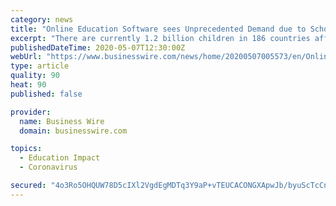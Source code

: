 ```yaml
---
category: news
title: "Online Education Software sees Unprecedented Demand due to School Closures in Light of COVID-19 - ResearchAndMarkets.com"
excerpt: "There are currently 1.2 billion children in 186 countries affected by school closures due to the COVID-19 pandemic. The demand for online education software has surged as a result. There has been significant demand for virtual tutoring,"
publishedDateTime: 2020-05-07T12:30:00Z
webUrl: "https://www.businesswire.com/news/home/20200507005573/en/Online-Education-Software-sees-Unprecedented-Demand-due"
type: article
quality: 90
heat: 90
published: false

provider:
  name: Business Wire
  domain: businesswire.com

topics:
  - Education Impact
  - Coronavirus

secured: "4o3Ro5OHQUW78D5cIXl2VgdEgMDTq3Y9aP+vTEUCACONGXApwJb/byuScTcCnu5P6SlZHn/v11pr3M/quAm95ld/AQOfGVDwz/9F80rLoCXdHGkQ9xKaBCyeDqLVJPzqDipNTApdKQL57joCw7mrs8VeCnmq5sQIuSqMDykJxgWnqUMqZYY2Ae3XP/wH9ACD9vyvSEBLyPD7uSvbxuuuDBRvR9QJpQbb9ggNBi7272fF0evwjrjo1e2VC2p+Gp1lsPJdJcbiX5wj7yDAd4mieK3scXDOYYwU27REVvN20NP9M8FAnIjb1+kkNTzfSePB5AgkOxuWQLd7FvSITtDu78GPuTMk0/ILzxoPWsJ8IOnS7qarn2czP2Tz89+Mf60jMTZ5FTHyf+dytZADTU3XWJiU2TBFKGAl3sdeSTTLsZut5BglVU4p95+ga1FZggDF9mwbESnxjhjKqeoifHTDvT21b0YiqIOlcBxFlPe086g=;ejfCSts7htw3bIEZtWDrVg=="
---
```


